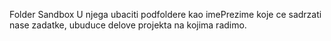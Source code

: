 Folder Sandbox
U njega ubaciti podfoldere kao imePrezime koje ce sadrzati nase zadatke, ubuduce delove projekta na kojima radimo.